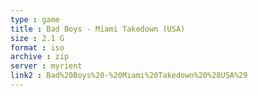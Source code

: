```yaml
---
type : game
title : Bad Boys - Miami Takedown (USA)
size : 2.1 G
format : iso
archive : zip
server : myrient
link2 : Bad%20Boys%20-%20Miami%20Takedown%20%28USA%29
---
```

